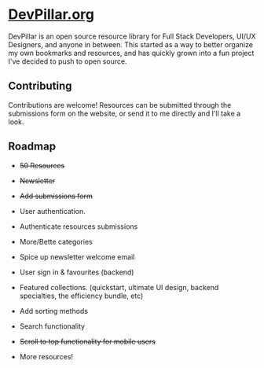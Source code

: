 # [DevPillar.org](https://devpillar.org)

DevPillar is an open source resource library for Full Stack Developers, UI/UX Designers, and anyone in between. This started as a way to better organize my own bookmarks and resources, and has quickly grown into a fun project I've decided to push to open source.

## Contributing

Contributions are welcome! Resources can be submitted through the submissions form on the website, or send it to me directly and I'll take a look.

## Roadmap

- ~~50 Resources~~

- ~~Newsletter~~

- ~~Add submissions form~~

- User authentication.

- Authenticate resources submissions

- More/Bette categories

- Spice up newsletter welcome email

- User sign in & favourites (backend)

- Featured collections. (quickstart, ultimate UI design, backend specialties, the efficiency bundle, etc)

- Add sorting methods

- Search functionality

- ~~Scroll to top functionality for mobile users~~

- More resources!

